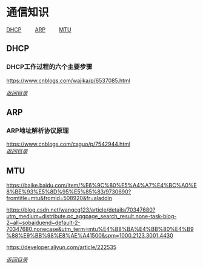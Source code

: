 # 通信知识  
[DHCP](#DHCP)  &emsp;&emsp;  [ARP](#ARP)  &emsp;&emsp;  [MTU](#MTU)  


## DHCP  
### DHCP工作过程的六个主要步骤  
https://www.cnblogs.com/wajika/p/6537085.html  

[*返回目录*](#通信知识)  &emsp;&emsp;&emsp;&emsp;  



## ARP  
### ARP地址解析协议原理  
https://www.cnblogs.com/csguo/p/7542944.html  
[*返回目录*](#通信知识)  &emsp;&emsp;&emsp;&emsp;  




## MTU  
https://baike.baidu.com/item/%E6%9C%80%E5%A4%A7%E4%BC%A0%E8%BE%93%E5%8D%95%E5%85%83/9730690?fromtitle=mtu&fromid=508920&fr=aladdin  

https://blog.csdn.net/wangcg123/article/details/70347680?utm_medium=distribute.pc_aggpage_search_result.none-task-blog-2~all~sobaiduend~default-2-70347680.nonecase&utm_term=mtu%E4%B8%BA%E4%BB%80%E4%B9%88%E9%BB%98%E8%AE%A41500&spm=1000.2123.3001.4430  

https://developer.aliyun.com/article/222535  

[*返回目录*](#通信知识)  &emsp;&emsp;&emsp;&emsp;  







